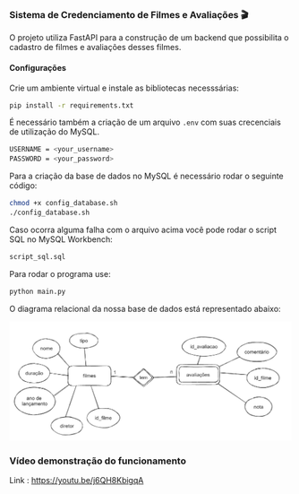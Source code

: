 ### Sistema de Credenciamento de Filmes e Avaliações 🎬

O projeto utiliza FastAPI para a construção de um backend que possibilita o cadastro de filmes e avaliações desses filmes.

#### Configurações 

Crie um ambiente virtual e instale as bibliotecas necesssárias:

```bash
pip install -r requirements.txt
```

É necessário também a criação de um arquivo `.env` com suas crecenciais de utilização do MySQL. 
```bash
USERNAME = <your_username>
PASSWORD = <your_password>
```

Para a criação da base de dados no MySQL é necessário rodar o seguinte código:
```bash
chmod +x config_database.sh
./config_database.sh
```

Caso ocorra alguma falha com o arquivo acima você pode rodar o script SQL no MySQL Workbench:
```bash
script_sql.sql
```


Para rodar o programa use:

```bash
python main.py
```
O diagrama relacional da nossa base de dados está representado abaixo:

<img src="diagrama_r.png"/>

### Vídeo demonstração do funcionamento
Link : https://youtu.be/j6QH8KbigqA
